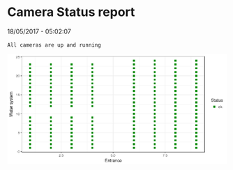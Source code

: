Camera Status report
================
18/05/2017 - 05:02:07

    All cameras are up and running

![](camreport_files/figure-markdown_github/unnamed-chunk-2-1.png)
